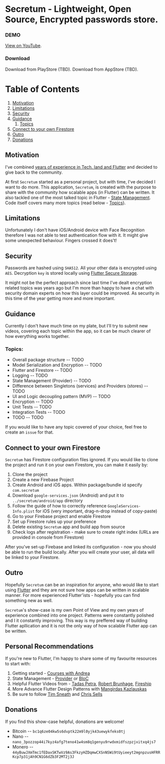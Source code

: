 # Secretum - Lightweight, Open Source, Encrypted passwords store.

### DEMO
[View on YouTube](https://youtu.be/HfjjZviBcg4).

### Download
Download from PlayStore (TBD).
Download from AppStore (TBD).

# Table of Contents
1. [Motivation](#motivation)
2. [Limitations](#limitations)
3. [Security](#security)
4. [Guidance](#guidance)
    1. [Topics](#topics)
5. [Connect to your own Firestore](#connect-to-your-own-firestore)
6. [Outro](#outro)
7. [Donations](#donations)

## Motivation

I've combined [years of experience in Tech. land and Flutter](https://deimantas.dev) and decided to give back to the community.

At first `Secretum` started as a personal project, but with time, I've decided I want to do more. This application, `Secretum`, is created with the purpose to share with the community how scalable apps (in Flutter) can be written. It also tackled one of the most talked topic in Flutter - [State Management](https://flutter.dev/docs/development/data-and-backend/state-mgmt/options). Code itself covers many more topics (read below - [Topics](#topics)).

## Limitations
Unfortunately I don't have iOS/Android device with Face Recognition therefore I was not able to test authentication flow with it. It might give some unexpected behaviour. Fingers crossed it does't!

## Security
Passwords are hashed using `SHA512`. All your other data is encrypted using `AES`.
Decryption `key` is stored locally using [Flutter Secure Storage](https://pub.dev/packages/flutter_secure_storage).

It might not be the perfect approach since last time I've dealt encryption related topics was years ago but I'm more than happy to have a chat with security domain experts on how this layer could be improved. As security in this time of the year getting more and more important. 

## Guidance
Currently I don't have much time on my plate, but I'll try to submit new videos, covering each topic within the app, so it can be much clearer of how everything works together.

### Topics:
- Overall package structure
-- TODO
- Model Serialization and Encryption
-- TODO
- Flutter and Firestore
-- TODO
- Logging
-- TODO
- State Management (Provider)
-- TODO
- Difference between Singletons (services) and Providers (stores)
-- TODO
- UI and Logic decoupling pattern (MVP)
-- TODO
- Encryption
-- TODO
- Unit Tests
-- TODO
- Integration Tests
-- TODO
- TODO
-- TODO

If you would like to have any topic covered of your choice, feel free to create an `issue` for that.

## Connect to your own Firestore
`Secretum` has Firestore configuration files ignored. If you would like to clone the project and run it on your own Firestore, you can make it easily by: 
1. Clone the project
2. Create a new Firebase Project
3. Create Android and iOS apps. Within package/bundle id specify `com.secretum`
4. Download `google-services.json` (Android) and put it to `../secretum/android/app` directory
5. Follow the guide of how to correctly reference `GoogleServices-Info.plist` for iOS (very important, drag-n-drop instead of copy-paste)
6. Go to your Firebase project and enable Firestore
7. Set up Firestore rules up your preference
8. Delete existing `Secretum` app and build app from source
9. Check logs after registration - make sure to create right index (URLs are provided in console from Firestore)

After you've set-up Firebase and linked its configuration - now you should be able to run the build locally. After you will create your user, all data will be linked to your Firestore.

## Outro
Hopefully `Secretum` can be an inspiration for anyone, who would like to start using [Flutter](https://flutter.dev) and they are not sure how apps can be written in scalable manner.
For more experienced Flutter'ists - hopefully you can find something new as well.

`Secretum`'s show-case is my own Point of View and my own years of experience combined into one project. Patterns were constantly polished and I it constantly improving. This way is my preffered way of building Flutter apllication and it is not the only way of how scalable Flutter app can be written. 

## Personal Recommendations
If you're new to Flutter, I'm happy to share some of my favourite resources to start with:
1. Getting started - [Courses with Andrea](https://codewithandrea.com/)
2. State Management - [Provider](https://pub.dev/packages/provider) or [BloC](https://pub.dev/packages/flutter_bloc)
3. Helpful Flutter Videos from - [Tadas Petra](https://www.youtube.com/c/TadasPetra/videos), [Robert Brunhage](https://www.youtube.com/c/RobertBrunhage/videos), [Fireship](https://www.youtube.com/c/AngularFirebase/videos)
4. More Advance Flutter Design Patterns with [Mangirdas Kazlauskas](https://mkobuolys.medium.com/)
5. Be sure to follow [Tim Sneath](https://twitter.com/timsneath) and [Chris Sells](https://medium.com/@csells_18027)

## Donations
If you find this show-case helpful, donations are welcome!
- Bitcoin
-- `bc1q6ze04kw5s6dvptk22m9l0yjk43uewykfeks0tj`
- Nano
-- `nano_3pozzop44i7kyz4afg7teno41w4sm8q1genyu9rwdxmidfszpzjxitxq4js7`
- Monero
-- `44yBuwJXmTmc1fEDaxSKTwVz9As3FkzyHZDqmwCXSnNSWi9tUyieeyt2mgnpzusHFRRKcp7p31jAh9CN1G6dZb3F2MT2j3J`

